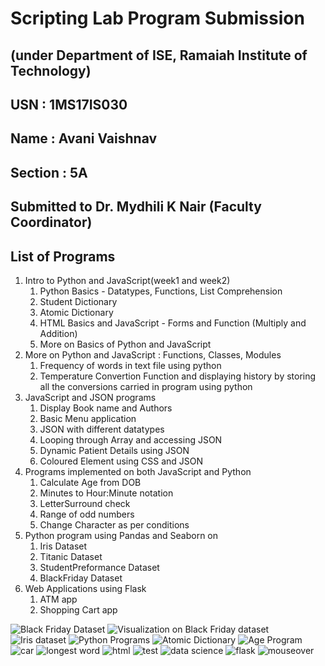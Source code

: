 # Scripting Lab Program Submission

## (under Department of ISE, Ramaiah Institute of Technology)

## USN : 1MS17IS030

## Name : Avani Vaishnav

## Section : 5A

## Submitted to Dr. Mydhili K Nair (Faculty Coordinator)

## List of Programs

1. Intro to Python and JavaScript(week1 and week2) 
    1. Python Basics - Datatypes, Functions, List Comprehension
    2. Student Dictionary 
    3. Atomic Dictionary
    4. HTML Basics and JavaScript - Forms and Function (Multiply and Addition)
    5. More on Basics of Python and JavaScript 
2. More on Python and JavaScript : Functions, Classes, Modules
    1. Frequency of words in text file using python
    2. Temperature Convertion Function and displaying history by storing all the conversions carried in program using python
3. JavaScript and JSON programs
    1. Display Book name and Authors
    2. Basic Menu application
    3. JSON with different datatypes
    4. Looping through Array and accessing JSON
    5. Dynamic Patient Details using JSON
    6. Coloured Element using CSS and JSON
4. Programs implemented on both JavaScript and Python
    1. Calculate Age from DOB
    2. Minutes to Hour:Minute notation
    3. LetterSurround check
    4. Range of odd numbers
    5. Change Character as per conditions
5. Python program using Pandas and Seaborn on
    1. Iris Dataset
    2. Titanic Dataset
    3. StudentPreformance Dataset
    4. BlackFriday Dataset
6. Web Applications using Flask
    1. ATM app
    2. Shopping Cart app


![Black Friday Dataset](https://github.com/avani1998/SLLab/blob/master/Screenshots/Screenshot%20(2).png "Black Friday Dataset")
![Visualization on Black Friday dataset](https://github.com/avani1998/SLLab/blob/master/Screenshots/Screenshot%20(3).png "Visualization on Black Friday dataset")
![Iris dataset](https://github.com/avani1998/SLLab/blob/master/Screenshots/Screenshot%20(4).png "Iris dataset")
![Python Programs](https://github.com/avani1998/SLLab/blob/master/Screenshots/Screenshot%20(5).png "Python Programs")
![Atomic Dictionary](https://github.com/avani1998/SLLab/blob/master/Screenshots/Screenshot%20(6).png "Atomic Dictionary")
![Age Program](https://github.com/avani1998/SLLab/blob/master/Screenshots/age.png "Age Program")
![car](https://github.com/avani1998/SLLab/blob/master/Screenshots/car.png "Car model program in html")
![longest word](https://github.com/avani1998/SLLab/blob/master/Screenshots/longestword.png "Longest Word in a Sentence")
![html](https://github.com/avani1998/SLLab/blob/master/Screenshots/pic1.png)
![test](https://github.com/avani1998/SLLab/blob/master/Screenshots/pic2.png "Test programs")
![data science](https://github.com/avani1998/SLLab/blob/master/Screenshots/pic3.png "Data Science")
![flask](https://github.com/avani1998/SLLab/blob/master/Screenshots/store.png "Flask Programs")
![mouseover](https://github.com/avani1998/SLLab/blob/master/Screenshots/mouseover.png "Mouseover Program")
